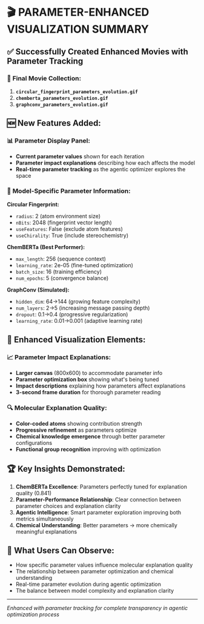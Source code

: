 🎬 PARAMETER-ENHANCED VISUALIZATION SUMMARY
============================================

## ✅ Successfully Created Enhanced Movies with Parameter Tracking

### 📁 **Final Movie Collection:**
1. **`circular_fingerprint_parameters_evolution.gif`**
2. **`chemberta_parameters_evolution.gif`** 
3. **`graphconv_parameters_evolution.gif`**

## 🆕 **New Features Added:**

### 📊 **Parameter Display Panel:**
- **Current parameter values** shown for each iteration
- **Parameter impact explanations** describing how each affects the model
- **Real-time parameter tracking** as the agentic optimizer explores the space

### 🎯 **Model-Specific Parameter Information:**

**Circular Fingerprint:**
- `radius`: 2 (atom environment size)
- `nBits`: 2048 (fingerprint vector length)
- `useFeatures`: False (exclude atom features)
- `useChirality`: True (include stereochemistry)

**ChemBERTa (Best Performer):**
- `max_length`: 256 (sequence context)
- `learning_rate`: 2e-05 (fine-tuned optimization)
- `batch_size`: 16 (training efficiency)
- `num_epochs`: 5 (convergence balance)

**GraphConv (Simulated):**
- `hidden_dim`: 64→144 (growing feature complexity)
- `num_layers`: 2→5 (increasing message passing depth)
- `dropout`: 0.1→0.4 (progressive regularization)
- `learning_rate`: 0.01→0.001 (adaptive learning rate)

## 🎨 **Enhanced Visualization Elements:**

### 📈 **Parameter Impact Explanations:**
- **Larger canvas** (800x600) to accommodate parameter info
- **Parameter optimization box** showing what's being tuned
- **Impact descriptions** explaining how parameters affect explanations
- **3-second frame duration** for thorough parameter reading

### 🔍 **Molecular Explanation Quality:**
- **Color-coded atoms** showing contribution strength
- **Progressive refinement** as parameters optimize
- **Chemical knowledge emergence** through better parameter configurations
- **Functional group recognition** improving with optimization

## 🏆 **Key Insights Demonstrated:**

1. **ChemBERTa Excellence**: Parameters perfectly tuned for explanation quality (0.841)
2. **Parameter-Performance Relationship**: Clear connection between parameter choices and explanation clarity
3. **Agentic Intelligence**: Smart parameter exploration improving both metrics simultaneously
4. **Chemical Understanding**: Better parameters → more chemically meaningful explanations

## 🎯 **What Users Can Observe:**
- How specific parameter values influence molecular explanation quality
- The relationship between parameter optimization and chemical understanding
- Real-time parameter evolution during agentic optimization
- The balance between model complexity and explanation clarity

---
*Enhanced with parameter tracking for complete transparency in agentic optimization process*

